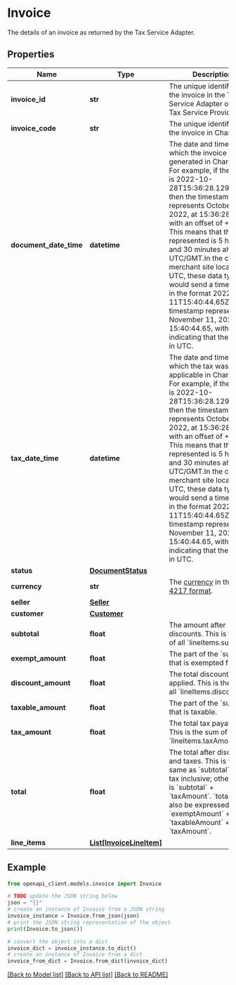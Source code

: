 # Invoice

The details of an invoice as returned by the Tax Service Adapter.

## Properties

Name | Type | Description | Notes
------------ | ------------- | ------------- | -------------
**invoice_id** | **str** | The unique identifier of the invoice in the Tax Service Adapter or the Tax Service Provider. | 
**invoice_code** | **str** | The unique identifier of the invoice in Chargebee. | 
**document_date_time** | **datetime** | The date and time at which the invoice was generated in Chargebee. For example, if the value is 2022-10-28T15:36:28.129+05:30, then the timestamp represents October 28, 2022, at 15:36:28.129, with an offset of +05:30. This means that the time represented is 5 hours and 30 minutes ahead of UTC/GMT.In the case of a merchant site located in UTC, these data types would send a timestamp in the format 2022-11-11T15:40:44.65Z. This timestamp represents November 11, 2022, at 15:40:44.65, with the &#39;Z&#39; indicating that the time is in UTC. | 
**tax_date_time** | **datetime** | The date and time at which the tax was applicable in Chargebee. For example, if the value is 2022-10-28T15:36:28.129+05:30, then the timestamp represents October 28, 2022, at 15:36:28.129, with an offset of +05:30. This means that the time represented is 5 hours and 30 minutes ahead of UTC/GMT.In the case of a merchant site located in UTC, these data types would send a timestamp in the format 2022-11-11T15:40:44.65Z. This timestamp represents November 11, 2022, at 15:40:44.65, with the &#39;Z&#39; indicating that the time is in UTC. | [optional] 
**status** | [**DocumentStatus**](DocumentStatus.md) |  | 
**currency** | **str** | The [currency](https://en.wikipedia.org/wiki/Currency) in the [ISO-4217 format](https://www.iso.org/iso-4217-currency-codes.html). | 
**seller** | [**Seller**](Seller.md) |  | 
**customer** | [**Customer**](Customer.md) |  | 
**subtotal** | **float** | The amount after discounts. This is the sum of all &#x60;lineItems.subtotal&#x60;. | 
**exempt_amount** | **float** | The part of the &#x60;subtotal&#x60; that is exempted from tax. | 
**discount_amount** | **float** | The total discount applied. This is the sum of all &#x60;lineItems.discount&#x60;. | 
**taxable_amount** | **float** | The part of the &#x60;subtotal&#x60; that is taxable. | 
**tax_amount** | **float** | The total tax payable. This is the sum of all &#x60;lineItems.taxAmount&#x60;. | 
**total** | **float** | The total after discounts and taxes. This is the same as &#x60;subtotal&#x60; if it is tax inclusive; otherwise it is &#x60;subtotal&#x60; + &#x60;taxAmount&#x60;. &#x60;total&#x60; can also be expressed as &#x60;exemptAmount&#x60; + &#x60;taxableAmount&#x60; + &#x60;taxAmount&#x60;. | 
**line_items** | [**List[InvoiceLineItem]**](InvoiceLineItem.md) |  | 

## Example

```python
from openapi_client.models.invoice import Invoice

# TODO update the JSON string below
json = "{}"
# create an instance of Invoice from a JSON string
invoice_instance = Invoice.from_json(json)
# print the JSON string representation of the object
print(Invoice.to_json())

# convert the object into a dict
invoice_dict = invoice_instance.to_dict()
# create an instance of Invoice from a dict
invoice_from_dict = Invoice.from_dict(invoice_dict)
```
[[Back to Model list]](../README.md#documentation-for-models) [[Back to API list]](../README.md#documentation-for-api-endpoints) [[Back to README]](../README.md)



